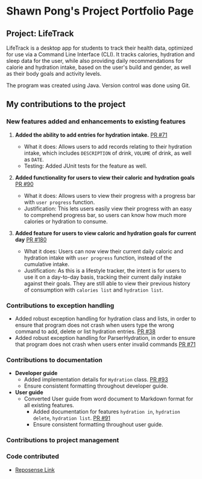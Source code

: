 # Shawn Pong's Project Portfolio Page
## Project: LifeTrack
LifeTrack is a desktop app for students to track their health data,
optimized for use via a Command Line Interface (CLI).
It tracks calories, hydration and sleep data for the user,
while also providing daily recommendations for calorie and hydration intake,
based on the user's build and gender, as well as their body goals and activity levels.

The program was created using Java. Version control was done using Git.

## My contributions to the project

### New features added and enhancements to existing features

1. **Added the ability to add entries for hydration intake.** [PR #71](https://github.com/AY2324S2-CS2113-F15-2/tp/pull/71)
   * What it does: Allows users to add records relating to their hydration intake, which includes `DESCRIPTION` of 
   drink, `VOLUME` of drink, as well as `DATE`. 
   * Testing: Added JUnit tests for the feature as well.

2. **Added functionality for users to view their caloric and hydration goals** [PR #90](https://github.com/AY2324S2-CS2113-F15-2/tp/pull/90)
   * What it does: Allows users to view their progress with a progress bar with `user progress` function.
   * Justification: This lets users easily view their progress with an easy to comprehend progress bar, so users can 
   know how much more calories or hydration to consume.

3. **Added feature for users to view caloric and hydration goals for current day** [PR #180](https://github.com/AY2324S2-CS2113-F15-2/tp/pull/181)
    * What it does: Users can now view their current daily caloric and hydration intake with `user progress` function,
   instead of the cumulative intake.
    * Justification: As this is a lifestyle tracker, the intent is for users to use it on a day-to-day basis, tracking
   their current daily instake against their goals. They are still able to view their previous history of consumption 
   with `calories list` and `hydration list`.

### Contributions to exception handling
* Added robust exception handling for hydration class and lists, in order to ensure that program does not crash
  when users type the wrong command to add, delete or list hydration entries. [PR #38](https://github.com/AY2324S2-CS2113-F15-2/tp/pull/38)
* Added robust exception handling for ParserHydration, in order to ensure that program does not crash
  when users enter invalid commands [PR #71](https://github.com/AY2324S2-CS2113-F15-2/tp/pull/71)

### Contributions to documentation
* **Developer guide**
    * Added implementation details for `Hydration` class. [PR #93](https://github.com/AY2324S2-CS2113-F15-2/tp/pull/93)
    * Ensure consistent formatting throughout developer guide.
* **User guide**
    * Converted User guide from word document to Markdown format for all existing features.
      * Added documentation for features `hydration in`, `hydration delete`, `hydration list`. [PR #91](https://github.com/AY2324S2-CS2113-F15-2/tp/pull/91)
      * Ensure consistent formatting throughout user guide.
### Contributions to project management


### Code contributed
* [Reposense Link](https://nus-cs2113-ay2324s2.github.io/tp-dashboard/?search=shawnpong&sort=groupTitle&sortWithin=totalCommits%20dsc&timeframe=commit&mergegroup=&groupSelect=groupByRepos&breakdown=true&checkedFileTypes=docs~functional-code~test-code~other&since=2024-02-23&tabOpen=false)
